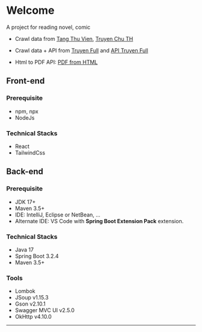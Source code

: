 # Welcome

A project for reading novel, comic

-   Crawl data from [Tang Thu Vien](https://truyen.tangthuvien.vn/), [Truyen Chu TH](https://truyenchuth.com/)
-   Crawl data + API from [Truyen Full](https://truyenfull.vn/) and [API Truyen Full](https://www.postman.com/apptimviec/workspace/app-truyenfull-vn/documentation/1352944-a47fadc6-15df-4c8a-a26b-798586316a6d)

- Html to PDF API:  [PDF from HTML](https://developer.pdf.co/api/pdf-from-html/index.html)

## Front-end

### Prerequisite

-   npm, npx
-   NodeJs

### Technical Stacks
- React
- TailwindCss

## Back-end

### Prerequisite

-   JDK 17+
-   Maven 3.5+
-   IDE: IntelliJ, Eclipse or NetBean, ...
-   Alternate IDE: VS Code with **Spring Boot Extension Pack** extension.

### Technical Stacks

-   Java 17
-   Spring Boot 3.2.4
-   Maven 3.5+

### Tools

-   Lombok
-   JSoup v1.15.3
-   Gson v2.10.1
-   Swagger MVC UI v2.5.0
-   OkHttp v4.10.0

---

